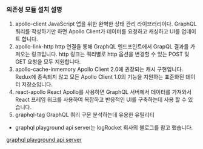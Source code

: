 ### 의존성 모듈 설치 설명
1. apollo-client
JavaScript 앱을 위한 완벽한 상태 관리 라이브러리이다. GraphQL 쿼리를 작성하기만 하면 Apollo Client가 데이터를 요청하고 캐싱하고 UI를 업데이트 합니다.
2. apollo-link-http
http 연결을 통해 GraphQL 엔드포인트에서 GrapQL 결과를 가져오는 링크입니다.
http 링크는 쿼리별로 http 옵션을 변경할 수 있는 POST 및 GET 요청을 모두 지원합니다.
3. apollo-cache-inmemory
Apollo Client 2.0에 권장되는 캐시 구현입니다. Redux에 종속되지 않고 모든 Apollo Client 1.0의 기능을 지원하는 표준화된 데이터 저장소입니다.
4. react-apollo
React Apollo를 사용하면 GraphQL 서버에서 데이터를 가져와서 React 프레임 워크를 사용하여 복잡하고 반응적인 UI를 구축하는데 사용 할 수 있습니다.
5. graphql-tag
GraphQL 쿼리 구문 분석하는데 유용한 유틸리티

* graphql playground api server는 logRocket 회사의 블로그를 참고 했습니다.

[graphql playground api server](https://blog.logrocket.com/build-a-graphql-react-app-with-typescript/)
